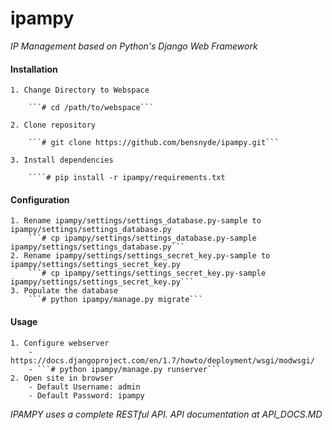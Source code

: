 ipampy
======

_IP Management based on Python's Django Web Framework_

#### Installation

    1. Change Directory to Webspace

        ```# cd /path/to/webspace```

    2. Clone repository

        ```# git clone https://github.com/bensnyde/ipampy.git```

    3. Install dependencies

        ````# pip install -r ipampy/requirements.txt

#### Configuration

    1. Rename ipampy/settings/settings_database.py-sample to ipampy/settings/settings_database.py
        ```# cp ipampy/settings/settings_database.py-sample ipampy/settings/settings_database.py```
    2. Rename ipampy/settings/settings_secret_key.py-sample to ipampy/settings/settings_secret_key.py
    	```# cp ipampy/settings/settings_secret_key.py-sample ipampy/settings/settings_secret_key.py```
    3. Populate the database
        ```# python ipampy/manage.py migrate```

#### Usage

	1. Configure webserver
		- https://docs.djangoproject.com/en/1.7/howto/deployment/wsgi/modwsgi/
		- ```# python ipampy/manage.py runserver```
	2. Open site in browser
		- Default Username: admin
		- Default Password: ipampy

*IPAMPY uses a complete RESTful API. API documentation at API_DOCS.MD*